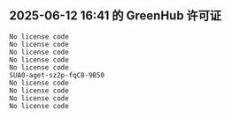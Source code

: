 ## 2025-06-12 16:41 的 GreenHub 许可证
```
No license code
No license code
No license code
No license code
No license code
SUA0-aget-sz2p-fqC8-9B50
No license code
No license code
No license code
No license code
```
